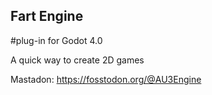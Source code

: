 

## Fart Engine 
#plug-in for Godot 4.0

A quick way to create 2D games





Mastadon: https://fosstodon.org/@AU3Engine




